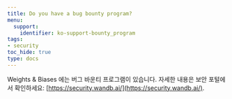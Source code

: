 ```yaml
---
title: Do you have a bug bounty program?
menu:
  support:
    identifier: ko-support-bounty_program
tags:
- security
toc_hide: true
type: docs
---
```


Weights & Biases 에는 버그 바운티 프로그램이 있습니다. 자세한 내용은 보안 포털에서 확인하세요: [https://security.wandb.ai/](https://security.wandb.ai/).
